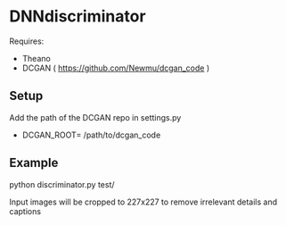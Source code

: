 # DNNdiscriminator
Requires:
 * Theano
 * DCGAN ( https://github.com/Newmu/dcgan_code )
 
 
## Setup
Add the path of the DCGAN repo in settings.py 
* DCGAN_ROOT= /path/to/dcgan_code


## Example
python discriminator.py test/

Input images will be cropped to 227x227 to remove irrelevant details and captions